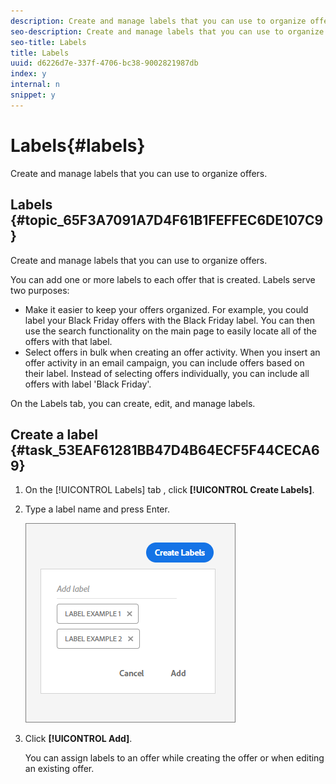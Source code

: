 ```yaml
---
description: Create and manage labels that you can use to organize offers.
seo-description: Create and manage labels that you can use to organize offers.
seo-title: Labels
title: Labels
uuid: d6226d7e-337f-4706-bc38-9002821987db
index: y
internal: n
snippet: y
---
```


# Labels{#labels}

Create and manage labels that you can use to organize offers.

## Labels {#topic_65F3A7091A7D4F61B1FEFFEC6DE107C9}

Create and manage labels that you can use to organize offers. 

You can add one or more labels to each offer that is created. Labels serve two purposes:

* Make it easier to keep your offers organized. For example, you could label your Black Friday offers with the Black Friday label. You can then use the search functionality on the main page to easily locate all of the offers with that label. 
* Select offers in bulk when creating an offer activity. When you insert an offer activity in an email campaign, you can include offers based on their label. Instead of selecting offers individually, you can include all offers with label 'Black Friday'.

On the Labels tab, you can create, edit, and manage labels. 

## Create a label {#task_53EAF61281BB47D4B64ECF5F44CECA69}

1. On the [!UICONTROL Labels] tab , click **[!UICONTROL Create Labels]**.
1. Type a label name and press Enter.

   ![](assets/create-label.png)

1. Click **[!UICONTROL Add]**.

   You can assign labels to an offer while creating the offer or when editing an existing offer.